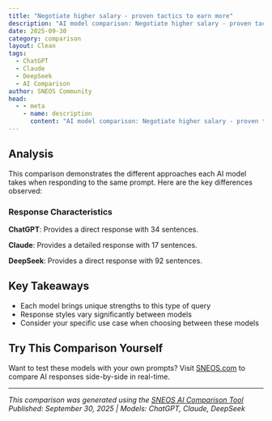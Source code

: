 ```yaml
---
title: "Negotiate higher salary - proven tactics to earn more"
description: "AI model comparison: Negotiate higher salary - proven tactics to earn more..."
date: 2025-09-30
category: comparison
layout: Clean
tags:
  - ChatGPT
  - Claude
  - DeepSeek
  - AI Comparison
author: SNEOS Community
head:
  - - meta
    - name: description
      content: "AI model comparison: Negotiate higher salary - proven tactics to earn more..."
---
```


<ChatComparison
  title="Negotiate higher salary - proven tactics to earn more"
  prompt="Negotiate higher salary - proven tactics to earn more"
  :responses='{"ChatGPT": "Certainly! Here are some proven tactics to help you negotiate a higher salary effectively:\n\n1. **Do Your Research**\n - Understand the market rate for your role, industry, and location.\n - Use salary websites like Glassdoor, Payscale, LinkedIn Salary, or industry reports.\n - Know the typical salary range and average compensation for your experience level.\n\n2. **Highlight Your Value**\n - Prepare a list of your accomplishments, skills, and contributions.\n - Emphasize how you\u2019ve positively impacted the company, saved money, increased revenue, or improved processes.\n - Show tangible examples and metrics where possible.\n\n3. **Time Your Request Carefully**\n - Choose an appropriate time such as after a successful project completion, positive performance review, or company financial upswing.\n - Avoid asking during layoffs, company struggles, or personal performance dips.\n\n4. **Practice Your Pitch**\n - Rehearse what you plan to say.\n - Be clear, confident, and professional.\n - Prepare to explain why you deserve a higher salary with evidence.\n\n5. **Be Specific and Realistic**\n - Ask for a specific number or range based on your research.\n - Aim slightly higher than your target to leave room for negotiation.\n\n6. **Consider the Entire Compensation Package**\n - If the employer can\u2019t meet your salary request, negotiate other benefits such as bonuses, stock options, extra vacation days, flexible hours, remote work, or professional development opportunities.\n\n7. **Stay Positive and Professional**\n - Approach the negotiation with a collaborative mindset.\n - Avoid ultimatums or threats.\n - Express enthusiasm for the role and the company.\n\n8. **Use Silence Effectively**\n - After stating your desired salary or counteroffer, pause and allow the employer to respond.\n - Silence can prompt the other party to make concessions.\n\n9. **Prepare for Objections**\n - Anticipate common pushbacks like budget constraints.\n - Have counterarguments ready, like highlighting your unique skills or the cost of hiring and training someone new.\n\n10. **Get the Offer in Writing**\n - Once agreed, ask for a written confirmation of your salary and benefits to avoid misunderstandings.\n\nBy applying these tactics, you can increase your chances of securing a higher salary while maintaining a constructive relationship with your employer.", "Claude": "# Proven Salary Negotiation Tactics\n\n## **Pre-Negotiation Preparation**\n\n### Research Market Value\n- Use salary websites (Glassdoor, PayScale, Salary.com)\n- Network with industry contacts for insider insights\n- Factor in location, experience, and company size\n- Aim for 10-20% above current salary as starting point\n\n### Document Your Value\n- List specific achievements with quantifiable results\n- Gather performance reviews, client testimonials\n- Track projects where you exceeded expectations\n- Prepare examples of cost savings or revenue generation\n\n## **Timing Strategies**\n\n### Best Times to Negotiate\n- **Annual review periods** (most common)\n- **After major accomplishments** or successful projects\n- **During job transitions** (highest leverage)\n- **When taking on new responsibilities**\n\n### Market Timing\n- Avoid budget freeze periods\n- Consider company\u0027s financial health\n- Leverage competitive job market conditions\n\n## **Negotiation Tactics**\n\n### Opening Moves\n- **Anchor high but reasonably** - start 15-25% above your target\n- **Focus on value first** before discussing numbers\n- **Use ranges** (\u0022Based on my research, similar roles pay $X-Y\u0022)\n- **Be confident and collaborative**, not demanding\n\n### Negotiation Framework\n1. **State your case** with evidence\n2. **Listen actively** to their response\n3. **Address concerns** professionally\n4. **Propose solutions** that benefit both parties\n5. **Get agreements in writing**\n\n## **Beyond Base Salary**\n\n### Total Compensation Package\n- **Bonuses** (signing, performance, retention)\n- **Stock options** or equity\n- **Additional PTO** days\n- **Flexible work arrangements**\n- **Professional development** budget\n- **Health benefits** upgrades\n- **Retirement contributions**\n\n## **Common Mistakes to Avoid**\n\n\u274C **Don\u0027t:**\n- Make it personal or emotional\n- Give ultimatums unless prepared to follow through\n- Accept the first \u0022no\u0022 as final\n- Negotiate via email for initial discussions\n- Compare yourself to colleagues by name\n\n\u2705 **Do:**\n- Stay professional and fact-based\n- Show enthusiasm for the role/company\n- Be prepared to walk away if needed\n- Practice your pitch beforehand\n- Consider the full package, not just salary\n\n## **Sample Scripts**\n\n### Opening Statement\n*\u0022Based on my research and the value I bring through [specific examples], I believe a salary of $X would be appropriate for this role. Industry data shows similar positions range from $Y-Z, and given my [unique qualifications], I\u0027m confident this adjustment reflects my contribution.\u0022*\n\n### Handling Objections\n*\u0022I understand budget constraints. Could we explore other forms of compensation, or perhaps implement this increase after a 90-day review period where I can demonstrate additional value?\u0022*\n\n## **Post-Negotiation**\n\n- **Get everything in writing** via email or contract\n- **Set follow-up timeline** for future discussions\n- **Deliver on promises** made during negotiation\n- **Document new achievements** for next review\n\n## **Key Success Factors**\n\n1. **Preparation beats improvisation**\n2. **Focus on mutual benefit**\n3. **Use data, not emotions**\n4. **Be willing to walk away**\n5. **Think long-term relationship**\n\nRemember: The worst they can say is no, but they can\u0027t take back what you don\u0027t ask for. Most employers expect negotiation and often have room to move beyond their initial offer.", "DeepSeek": "Of course. Negotiating a higher salary is a skill, not a magic trick. It\u0027s a strategic conversation built on preparation, timing, and psychology.\n\nHere are proven tactics, structured in a step-by-step framework, to help you earn what you\u0027re worth.\n\n---\n\n### **Phase 1: The Foundation (Before the Conversation)**\n\nThis is the most critical phase. Your success is determined here, long before you open your mouth.\n\n#### **Tactic 1: Know Your Absolute Minimum (The Walk-Away Number)**\nThis is your reservation price. It\u0027s the lowest offer you would accept. Knowing this number empowers you to negotiate from a position of strength, not desperation. It should be based on your financial needs, market data, and personal circumstances.\n\n#### **Tactic 2: Research the Market, Not Just the \u0022Average\u0022**\nGo beyond a simple Glassdoor search.\n* **Use Multiple Sources:** Combine data from Salary.com, Levels.fyi (for tech), Payscale, and LinkedIn Salary.\n* **Get Specific:** Drill down by Company, Title, Years of Experience, and **Location**. A \u0022Senior Software Engineer\u0022 at a FAANG company in Silicon Valley has a different range than the same title at a mid-size company in the Midwest.\n* **Tap Your Network:** Discreetly ask trusted colleagues or mentors in similar roles at other companies what the range is. This is often the most accurate data.\n\n#### **Tactic 3: Establish Your Value Proposition (Your \u0022Why\u0022)**\nYou don\u0027t get paid more because you *want* more money. You get paid more because you *deliver* more value. Quantify your accomplishments.\n* **Use the STAR Method (Situation, Task, Action, Result):**\n * **Situation:** \u0022When I joined, the project was 2 weeks behind schedule.\u0022\n * **Task:** \u0022My task was to get it back on track for the Q3 launch.\u0022\n * **Action:** \u0022I re-scoped the MVP, implemented an agile workflow, and led daily stand-ups.\u0022\n * **Result:** \u0022As a result, we launched on time, which resulted in an estimated $250K in revenue we would have missed.\u0022\n* **Create a \u0022Brag Sheet\u0022:** A one-page document listing your top 5-10 quantifiable achievements. This is for your eyes only, to build confidence and prepare your talking points.\n\n#### **Tactic 4: Set the Anchor (Your Target Salary)**\nThe first number put on the table sets the psychological anchor for the entire negotiation.\n* **Always provide a range, with your target at the bottom.** Your research will give you a range (e.g., $90,000 - $115,000).\n* **Your stated range should be:** \u0022$115,000 to $130,000, based on my experience and the value I bring.\u0022\n* **Why this works:** You\u0027ve anchored high. The employer is now negotiating down *from* $115K, not up from $90K. The top of your range should be a stretch goal that reflects your \u0022rockstar\u0022 value.\n\n---\n\n### **Phase 2: The Negotiation (The Conversation)**\n\nThis is where you execute your plan with confidence and collaboration.\n\n#### **Tactic 5: Let Them Make the First Offer (If You Can)**\nThis is a classic negotiation principle. If you state a number first, you might be leaving money on the table if their budget is higher. If you must go first, use your pre-planned, well-researched range.\n\n**What to say if they ask for your number early:**\n\u003E *\u0022I\u0027m very excited about this role and the opportunity to bring my skills in [key skill] to the team. I\u0027m confident we can find a number that\u0027s fair for both sides once we\u0027ve determined I\u0027m the right candidate. What is the approved salary range for this position?\u0022*\n\n#### **Tactic 6: The Power of Pause and Silence**\nWhen the offer comes, **stop talking**. Your first reaction should not be \u0022Yes!\u0022 or \u0022That\u0027s lower than I expected.\u0022 Take a breath. Smile. Say:\n\u003E *\u0022Thank you so much for the offer. I\u0027m really excited about the opportunity. I need to review the full details. Can we schedule a time to talk tomorrow?\u0022*\n\nThis does three things:\n1. It prevents you from accepting under excitement.\n2. It signals that you are a thoughtful professional.\n3. It gives you time to prepare your counter-offer.\n\n#### **Tactic 7: Make a Strategic Counter-Offer**\nNever just say \u0022I want more.\u0022 Frame your request around the value you provide and the market.\n\n**Script for a Counter-Offer:**\n\u003E *\u0022Thank you again for the offer of [$X]. I am very enthusiastic about joining the team and contributing to [mention a specific goal or project].*\n\u003E\n\u003E*Based on my research on the market for someone with my [mention 2-3 key skills] and my track record of [mention 1 key achievement, e.g., \u0027increasing lead generation by 20%\u0027], I was expecting a salary more in the range of [Your Target Number] to [Your Stretch Number].*\n\u003E\n\u003E*Is there any flexibility to get closer to that range?\u0022*\n\n#### **Tactic 8: Think in Total Compensation, Not Just Salary**\nIf the base salary is truly fixed, negotiate the whole package.\n* **Signing Bonus:** \u0022Is there possibility for a one-time signing bonus to help bridge the gap?\u0022\n* **Performance Bonus:** Negotiate a higher potential bonus or clearer targets.\n* **Equity/Stock:** More stock options or RSUs.\n* **Benefits:** Extra vacation days, remote work flexibility, professional development budget, or a better title.\n\n---\n\n### **Phase 3: Closing the Deal**\n\n#### **Tactic 9: Get the Final Offer in Writing**\nBefore you verbally accept, ensure you have the final, complete offer\u2014including all negotiated terms\u2014in a formal document. Review it carefully.\n\n#### **Tactic 10: Be Prepared to Walk Away (The Ultimate Power)**\nThis is why Tactic #1 (Know Your Walk-Away) is so important. If the offer doesn\u0027t meet your minimum and they are unwilling to move, you must be willing to decline politely.\n\n**What to say:**\n\u003E *\u0022Thank you for your time and for working with me on this. Unfortunately, we weren\u0027t able to reach a number that aligns with my market value and professional needs. I have the utmost respect for you and the company, and I wish you the best of luck in your search.\u0022*\n\nThis leaves the door open for the future and maintains your professional reputation.\n\n---\n\n### **Crucial Mindset \u0026 Psychological Tips**\n\n* **It\u0027s Not Confrontational; It\u0027s Collaborative.** You are problem-solving together to find a fair value for your work. Use \u0022we\u0022 language.\n* **Be Likable.** People give better deals to people they like. Be polite, positive, and enthusiastic about the role throughout the process.\n* **Practice Out Loud.** Rehearse your key lines with a friend. You need to sound confident, not scripted.\n* **\u0022No\u0022 is not a rejection.** It\u0027s just the opening position in a negotiation. Don\u0027t take it personally.\n\nBy following this structured approach, you transform the salary negotiation from a stressful event into a professional discussion where you confidently advocate for your worth. Good luck"}' 
  published-date="22:46"
/>

## Analysis

This comparison demonstrates the different approaches each AI model takes when responding to the same prompt. Here are the key differences observed:

### Response Characteristics

**ChatGPT**: Provides a direct response with 34 sentences. 

**Claude**: Provides a detailed response with 17 sentences. 

**DeepSeek**: Provides a direct response with 92 sentences. 

## Key Takeaways

- Each model brings unique strengths to this type of query
- Response styles vary significantly between models
- Consider your specific use case when choosing between these models

## Try This Comparison Yourself

Want to test these models with your own prompts? Visit [SNEOS.com](https://sneos.com) to compare AI responses side-by-side in real-time.

---

*This comparison was generated using the [SNEOS AI Comparison Tool](https://sneos.com)*
*Published: September 30, 2025 | Models: ChatGPT, Claude, DeepSeek*
